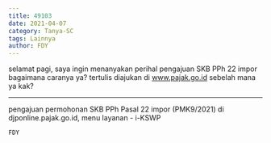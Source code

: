 ```yaml
---
title: 49103
date: 2021-04-07
category: Tanya-SC
tags: Lainnya
author: FDY
---
```


selamat pagi, saya ingin menanyakan perihal pengajuan SKB PPh 22 impor bagaimana caranya ya? tertulis diajukan di www.pajak.go.id sebelah mana ya kak?

---

pengajuan permohonan SKB PPh Pasal 22 impor (PMK9/2021) di djponline.pajak.go.id, menu layanan - i-KSWP

`FDY`
